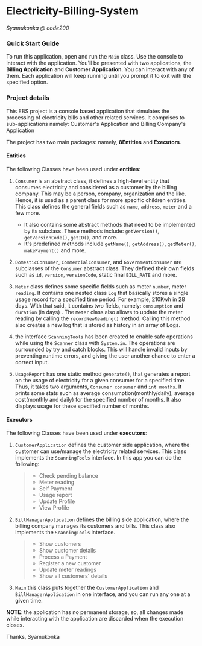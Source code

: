 # Electricity-Billing-System
_Syamukonka @ code200_

### Quick Start Guide
To run this application, open and run the `Main` class. Use the console to interact with the application. You'll be presented with two applications, the **Billing Application** and **Customer Application**. You can interact with any of them. Each application will keep running until you prompt it to exit with the specified option. 


### Project details
This EBS project is a console based application that simulates the processing of electricity bills and other related services. It comprises to sub-applications namely: Customer's Application and Billing Company's Application<br>

The project has two main packages: namely, **8Entities** and **Executors**.

#### Entities
The following Classes have been used under **entities**:

1. `Consumer` is an abstract class, it defines a high-level entity that consumes electricity and considered as a customer by the billing company. This may be a person, company, organization and the like. Hence, it is used as a parent class for more specific children entities. <br>
This class defines the general fields such as `name`, `address`, `meter` and a few more.<br>
    - It also contains some abstract methods that need to be implemented by its subclass. These methods include: `getVersion()`, `getVersionCode()`, `getID()`, and more.
    - It's predefined methods include `getName()`, `getAddress()`, `getMeter()`, `makePayment()` and more.
    
2. `DomesticConsumer`, `CommercialConsumer`, and `GovernmentConsumer` are subclasses of the `Consumer` abstract class. They defined their own fields such as `id`, `version`, `versionCode`, static final `BILL_RATE` and more. 

3. `Meter` class defines some specific fields such as meter `number`, meter `reading`. It contains one nested class `Log` that basically stores a single usage record for a specified time period. For example, 210Kwh in 28 days. With that said, it contains two fields, namely: `consumption` and `duration` (in days) . The `Meter` class also allows to update the meter reading by calling the `recordNewReading()` method. Calling this method also creates a new log that is stored as history in an array of Logs.

4. the interface `ScanningTools` has been created to enable safe operations while using the `Scanner` class with `System.in`. The operations are surrounded by try and catch blocks. This will handle invalid inputs by preventing runtime errors, and giving the user another chance to enter a correct input.
5. `UsageReport` has one static method `generate()`, that generates a report on the usage of electricity for a given consumer for a specified time. Thus, it takes two arguments, `Consumer consumer` and `int months`. It prints some stats such as average consumption(monthly/daily), average cost(monthly and daily) for the specified number of months. It also displays usage for these specified number of months.

#### Executors
The following Classes have been used under **executors**:

1. `CustomerApplication` defines the customer side application, where the customer can use/manage the electricity related services. This class implements the `ScanningTools` interface. In this app you can do the following:
    >- Check pending balance
    >- Meter reading
    >- Self Payment
    >- Usage report
    >- Update Profile
    >- View Profile<br>
2. `BillManagerApplication` defines the billing side application, where the billing company manages its customers and bills. This class also implements the `ScanningTools` interface.
    >- Show customers
    >- Show customer details
    >- Process a Payment
    >- Register a new customer
    >- Update meter readings
    >- Show all customers' details
3. `Main` this class puts together the `CustomerApplication` and `BillManagerApplication` in one interface, and you can run any one at a given time.

__NOTE__: the application has no permanent storage, so, all changes made while interacting with the application are discarded when the execution closes.


Thanks,
Syamukonka
